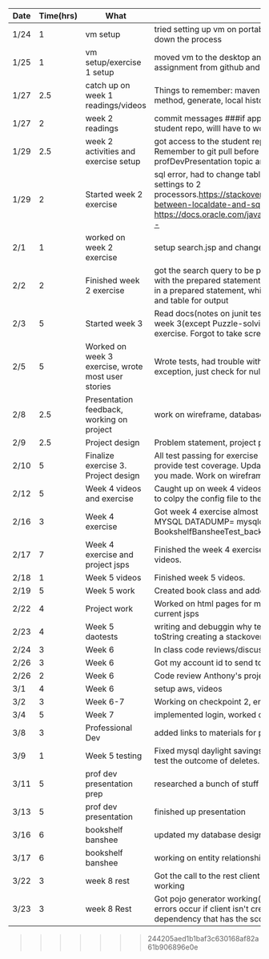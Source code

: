 |Date|Time(hrs)|What|How/Outcome|
|----|---------|----|-----------|
|1/24|1|vm setup|tried setting up vm on portable ssd, it was taking forever to load in so I shut down the process|
|1/25|1|vm setup/exercise 1 setup|moved vm to the desktop and it booted up right away, pulled down the first assignment from github and got it up and running|
|1/27|2.5|catch up on week 1 readings/videos|Things to remember: maven intellij stuff, install jdoc, refactor extract method, generate, local history|
|1/27|2|week 2 readings|commit messages ###if applied this commit will. Didn't have access to the student repo, willl have to work on those activities for next class|
|1/29|2.5|week 2 activities and exercise setup|got access to the student repository, did activities, and setup indie project. Remember to git pull before pushing to any student repo. #todo figure out profDevPresentation topic and sign up for timeslot|
|1/29|2|Started week 2 exercise|sql error, had to change table name from user to users. Vm crash, changed settings to 2 processors.https://stackoverflow.com/questions/29750861/convert-between-localdate-and-sql-date  https://docs.oracle.com/javase/8/docs/api/java/time/LocalDate.html#now--|
|2/1|1|worked on week 2 exercise|setup search.jsp and changed teh servlet to forward to it|
|2/2|2|Finished week 2 exercise|got the search query to be passed to call into the database, had trouble with the prepared statements formatting(you cannot put the column name in a prepared statement, which makes sense now), prettied up the form and table for output|
|2/3|5|Started week 3|Read docs(notes on junit tests in documents), and watched videos for week 3(except Puzzle-solving), worked through activities. Started exercise. Forgot to take screenshots of weeks 2 work|
|2/5|5|Worked on week 3 exercise, wrote most user stories|Wrote tests, had trouble with exception test, doesnt return a caught exception, just check for null/zero value|
|2/8|2.5|Presentation feedback, working on project|work on wireframe, database design, and revisit user stories|
|2/9|2.5|Project design|Problem statement, project plan.|
|2/10|5|Finalize exercise 3. Project design|All test passing for exercise 3, click on the run on the left side and it will provide test coverage. Update stuff more tonight since you for got the list you made. Work on wireframes.|
|2/12|5|Week 4 videos and exercise|Caught up on week 4 videos and started the week 4 exercise. Remember to colpy the config file to the test directory to get mysql test db to work.|
|2/16|3|Week 4 exercise|Got week 4 exercise almost done, need to get the rest of the tests working. MYSQL DATADUMP= mysqldump -u root -p BookshelfBansheeTest > BookshelfBansheeTest_backup.sql|
|2/17|7|Week 4 exercise and project jsps|Finished the week 4 exercise and worked on jsps. Watched some week 5 videos.|
|2/18|1|Week 5 videos|Finished week 5 videos.|
|2/19|5|Week 5 work|Created book class and added book table to database|
|2/22|4|Project work|Worked on html pages for my project, need to paste the hmtl into my current jsps|
|2/23|4|Week 5 daotests|writing and debuggin why tests weren't passing. Put user and book in toString creating a stackoverflow. Don't do that|
|2/24|3|Week 6|In class code reviews/discussions. Read a little on aws for the week|
|2/26|3|Week 6|Got my account id to send to Paula. Code reviewed Elspeth's project.|
|2/26|2|Week 6|Code review Anthony's project. Planning some methods for my project.|
|3/1|4|Week 6|setup aws, videos|
|3/2|3|Week 6-7|Working on checkpoint 2, erd and class diagrams|
|3/4|5|Week 7|implemented login, worked on professional development presentation|
|3/8|3|Professional Dev|added links to materials for presentation|
|3/9|1|Week 5 testing|Fixed mysql daylight savings error, updated my tests for the one to many to test the outcome of deletes.|
|3/11|5|prof dev presentation prep|researched a bunch of stuff for presentation planned out analyzer|
|3/13|5|prof dev presentation|finished up presentation|
|3/16|6|bookshelf banshee|updated my database design and entities for it|
|3/17|6|bookshelf banshee|working on entity relationships in my project and dao testing for my entities|
|3/22|3|week 8 rest|Got the call to the rest client working but could not get pojo generation working|
|3/23|3|week 8 Rest|Got pojo generator working(used older version) and got the tests running, errors occur if client isn't created in TEST class, have to add an additional dependency that has the scope of tests|
>>>>>>> 244205aed1b1baf3c630168af82a61b906896e0e
